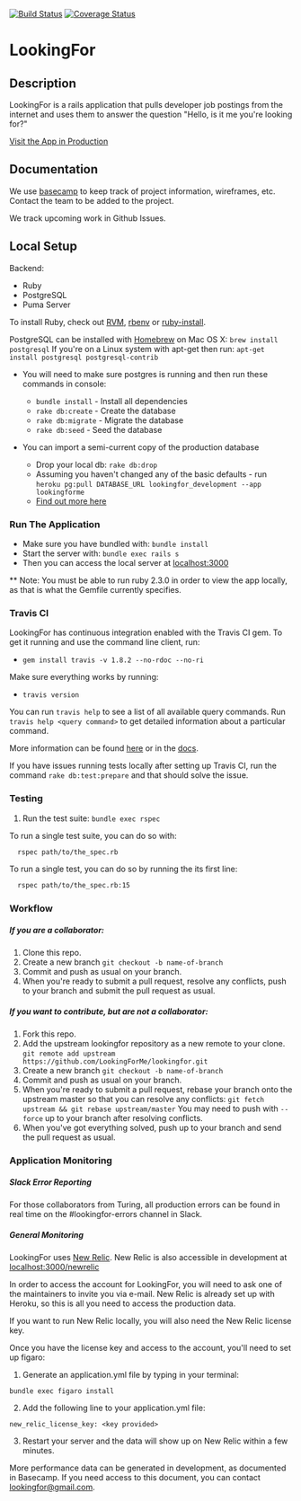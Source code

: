 [![Build Status](https://travis-ci.org/LookingForMe/lookingfor.svg?branch=master)](https://travis-ci.org/LookingForMe/lookingfor)
[![Coverage Status](https://coveralls.io/repos/github/LookingForMe/lookingfor/badge.svg?branch=master)](https://coveralls.io/github/LookingForMe/lookingfor?branch=master)

# LookingFor

## Description
LookingFor is a rails application that pulls developer job postings from the internet and uses them to answer the question "Hello, is it me you're looking for?"

[Visit the App in Production](https://lookingforme.herokuapp.com/)

## Documentation
We use [basecamp](https://3.basecamp.com/3278136/projects/495148) to keep track of project information, wireframes, etc. Contact the team to be added to the project.

We track upcoming work in Github Issues.

## Local Setup

Backend:

- Ruby
- PostgreSQL
- Puma Server

To install Ruby, check out [RVM](https://rvm.io), [rbenv](https://github.com/sstephenson/rbenv) or [ruby-install](https://github.com/postmodern/ruby-install).

PostgreSQL can be installed with [Homebrew](http://brew.sh) on Mac OS X: `brew install postgresql`
If you're on a Linux system with apt-get then run: `apt-get install postgresql postgresql-contrib`

* You will need to make sure postgres is running and then run these commands in console:
  - `bundle install` - Install all dependencies
  - `rake db:create` - Create the database
  - `rake db:migrate` - Migrate the database
  - `rake db:seed` - Seed the database

* You can import a semi-current copy of the production database
  - Drop your local db: `rake db:drop`
  - Assuming you haven't changed any of the basic defaults - run `heroku pg:pull DATABASE_URL lookingfor_development --app lookingforme`
  - [Find out more here](https://devcenter.heroku.com/articles/heroku-postgresql#pg-push-and-pg-pull)

### Run The Application

* Make sure you have bundled with: `bundle install`
* Start the server with: `bundle exec rails s`
* Then you can access the local server at [localhost:3000](http://localhost:3000)

** Note: You must be able to run ruby 2.3.0 in order to view the app locally, as that is what the Gemfile currently specifies.

### Travis CI

LookingFor has continuous integration enabled with the Travis CI gem. To get it running and use the command line client, run:

* `gem install travis -v 1.8.2 --no-rdoc --no-ri`

Make sure everything works by running:

* `travis version`

You can run `travis help` to see a list of all available query commands. Run `travis help <query command>` to get detailed information about a particular command.

More information can be found [here](https://github.com/travis-ci/travis.rb#command-line-client) or in the [docs](https://docs.travis-ci.com/).

If you have issues running tests locally after setting up Travis CI, run the command `rake db:test:prepare` and that should solve the issue.

### Testing
1. Run the test suite: `bundle exec rspec`

To run a single test suite, you can do so with:

```bash
  rspec path/to/the_spec.rb
```
To run a single test, you can do so by running the its first line:

```bash
  rspec path/to/the_spec.rb:15
```

### Workflow

##### If you are a collaborator:
1. Clone this repo.
1. Create a new branch
   `git checkout -b name-of-branch`
1. Commit and push as usual on your branch.
1. When you're ready to submit a pull request, resolve any conflicts, push to your branch and submit the pull request as usual.

##### If you want to contribute, but are not a collaborator:
1. Fork this repo.
1. Add the upstream lookingfor repository as a new remote to your clone.
   `git remote add upstream https://github.com/LookingForMe/lookingfor.git`
1. Create a new branch
   `git checkout -b name-of-branch`
1. Commit and push as usual on your branch.
1. When you're ready to submit a pull request, rebase your branch onto
   the upstream master so that you can resolve any conflicts:
   `git fetch upstream && git rebase upstream/master`
   You may need to push with `--force` up to your branch after resolving conflicts.
1. When you've got everything solved, push up to your branch and send the pull request as usual.

### Application Monitoring

##### Slack Error Reporting
For those collaborators from Turing, all production errors can be found in real time on the #lookingfor-errors channel in Slack.

##### General Monitoring
LookingFor uses [New Relic](http://newrelic.com/). New Relic is also accessible in development at [localhost:3000/newrelic](http://localhost:3000/newrelic)

In order to access the account for LookingFor, you will need to ask one of the maintainers to invite you via e-mail. New Relic is already set up with Heroku, so this is all you need to access the production data.

If you want to run New Relic locally, you will also need the New Relic license key.

Once you have the license key and access to the account, you'll need to set up figaro:

1. Generate an application.yml file by typing in your terminal:

  `bundle exec figaro install`

2. Add the following line to your application.yml file:

 `new_relic_license_key: <key provided>`

3. Restart your server and the data will show up on New Relic within a few minutes.

More performance data can be generated in development, as documented in Basecamp. If you need access to this document, you can contact lookingfor@gmail.com.

